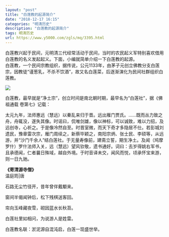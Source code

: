 ```yaml
---
layout: "post"
title: "白莲教的起源简介"
date: "2018-12-17 16:15"
categories: "明清历史"
description: "白莲教的起源简介"
tags: 明清历史
url: https://www.y5000.com/zgls/mq/3395.html
---
```






白莲教兴起于民间，元明清三代经常活动于民间，当时的农民起义军特别喜欢借用白莲教的名义发起起义。下面，小编就简单介绍一下白莲教的起源。  
白莲教，一个民间宗教组织，据传说，公元1133年，由茅子元创立佛教分支白莲宗，因教徒“谨葱乳，不杀不饮酒”，故又名白莲菜，后逐渐演化为民间社群组织白莲教。

![](https://img.y5000.com/uploads/allimg/161009/6-161009160919208.jpg)

白莲教，最早就是“净土宗”，创立时间是南北朝时期，最早名为“白莲社”，据《佛祖通载 卷第七》记载：

太元九年，法师惠远（慧远）以秦乱来归于晋。远出雁门贾氏。……既而丛力致之舟，舟辄没，遂失其像。时谣曰，侃唯剑雄，像以神标，可以诚致，难以力招，及远创寺，心祈之。于是像冷然自至。时晋室微，而天下奇才多隐居不仕。若彭城刘遗民，豫章雷次宗，雁门周续之，新蔡毕颖之，南阳宗炳、张士民、李硕等，从远游，并“沙门千余人”结白莲社。于无量寿像前，建斋立誓，期生净土。及闻（鸠摩罗什）罗什法师入关，远（慧远）望风钦敬，遗书通好。词曰：去岁得姚右军书，且承德闻，仁者曩日殊域，越自外境。于时音译未交，闻风而悦，顷承怀宝来游，则一日九驰。

**《寄清源寺僧》**  
温庭筠|唐

石路无尘竹径开，昔年曾伴戴颙来。

窗间半偈闻钟后，松下残棋送客回。

帘向玉峰藏夜雪，砌因蓝水长秋苔。

白莲社里如相问，为说游人是姓雷。

白莲教名联：淤泥源自混沌启，白莲一现盛世举。
